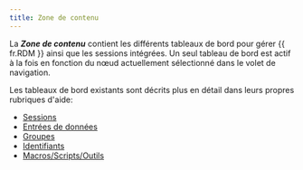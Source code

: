 ```yaml
---
title: Zone de contenu
---
```

La ***Zone de contenu*** contient les différents tableaux de bord pour gérer {{ fr.RDM }} ainsi que les sessions intégrées. Un seul tableau de bord est actif à la fois en fonction du nœud actuellement sélectionné dans le volet de navigation.  

Les tableaux de bord existants sont décrits plus en détail dans leurs propres rubriques d&apos;aide:  

* [Sessions](/fr/rdm/mac/user-interface/content-area/dashboard/session/) 
* [Entrées de données](/fr/rdm/mac/user-interface/content-area/dashboard/information/) 
* [Groupes](/fr/rdm/mac/user-interface/content-area/dashboard/folder/) 
* [Identifiants](/fr/rdm/mac/user-interface/content-area/dashboard/credentials/) 
* [Macros/Scripts/Outils](/fr/rdm/mac/user-interface/content-area/dashboard/dashboard-tabs/macros-scripts-tools/) 
